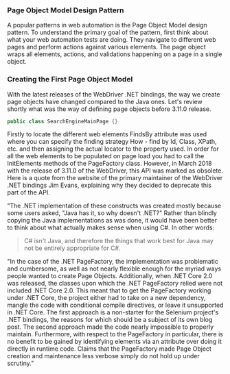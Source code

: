 ### Page Object Model Design Pattern
A popular patterns in web automation is the Page Object Model design pattern.
To understand the primary goal of the pattern, first think about what your web automation tests are doing.
They navigate to different web pages and perform actions against various elements.
The page object wraps all elements, actions, and validations happening on a page in a single object.

### Creating the First Page Object Model

With the latest releases of the WebDriver .NET bindings, the way we create
page objects have changed compared to the Java ones. Let's review shortly what was the way of defining page objects before 3.11.0 release.

```java
public class SearchEngineMainPage {}
```
Firstly to locate the different web elements FindsBy attribute was used where
you can specify the finding strategy How - find by Id, Class, XPath, etc. and
then assigning the actual locator to the property used. In order for all the web
elements to be populated on page load you had to call the InitElements methods
of the PageFactory class. However, in March 2018 with the release of 3.11.0 of
the WebDriver, this API was marked as obsolete.
Here is a quote from the website of the primary maintainer of the WebDriver
.NET bindings Jim Evans, explaining why they decided to deprecate this part
of the API.

“The .NET implementation of these constructs was created mostly because
some users asked, "Java has it, so why doesn't .NET?" Rather than blindly
copying the Java implementations as was done, it would have been better to
think about what actually makes sense when using C#. In other words:
>C# isn't Java, and therefore the things that work best for Java may not be entirely appropriate for C#.

"In the case of the .NET PageFactory, the implementation was problematic
and cumbersome, as well as not nearly flexible enough for the myriad ways
people wanted to create Page Objects. Additionally, when .NET Core 2.0 was
released, the classes upon which the .NET PageFactory relied were not
included .NET Core 2.0. This meant that to get the PageFactory working
under .NET Core, the project either had to take on a new dependency,
mangle the code with conditional compile directives, or leave it unsupported
in .NET Core. The first approach is a non-starter for the Selenium project's
.NET bindings, the reasons for which should be a subject of its own blog post.
The second approach made the code nearly impossible to properly maintain.
Furthermore, with respect to the PageFactory in particular, there is no
benefit to be gained by identifying elements via an attribute over doing it
directly in runtime code. Claims that the PageFactory made Page Object
creation and maintenance less verbose simply do not hold up under scrutiny.”

